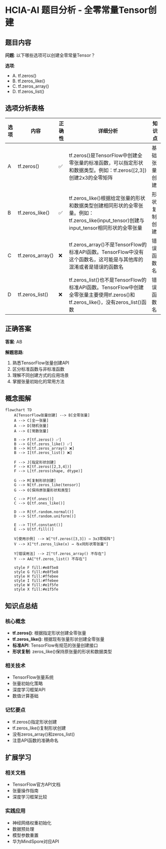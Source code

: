 # HCIA-AI 题目分析 - 全零常量Tensor创建

## 题目内容

**问题**: 以下哪些选项可以创建全零常量Tensor？

**选项**:
- A. tf.zeros()
- B. tf.zeros_like()
- C. tf.zeros_array()
- D. tf.zeros_list()

## 选项分析表格

| 选项 | 内容 | 正确性 | 详细分析 | 知识点 |
|------|------|--------|----------|--------|
| A | tf.zeros() | ✅ | tf.zeros()是TensorFlow中创建全零张量的标准函数，可以指定形状和数据类型。例如：tf.zeros([2,3])创建2x3的全零矩阵 | 基础张量创建 |
| B | tf.zeros_like() | ✅ | tf.zeros_like()根据给定张量的形状和数据类型创建相同形状的全零张量。例如：tf.zeros_like(input_tensor)创建与input_tensor相同形状的全零张量 | 形状复制创建 |
| C | tf.zeros_array() | ❌ | tf.zeros_array()不是TensorFlow的标准API函数。TensorFlow中没有这个函数名，这可能是与其他库的混淆或者是错误的函数名 | 错误函数名 |
| D | tf.zeros_list() | ❌ | tf.zeros_list()也不是TensorFlow的标准API函数。TensorFlow中创建全零张量主要使用tf.zeros()和tf.zeros_like()，没有zeros_list()函数 | 错误函数名 |

## 正确答案
**答案**: AB

**解题思路**: 
1. 熟悉TensorFlow张量创建API
2. 区分标准函数与非标准函数
3. 理解不同创建方式的应用场景
4. 掌握张量初始化的常用方法

## 概念图解

```mermaid
flowchart TD
    A[TensorFlow张量创建] --> B[全零张量]
    A --> C[全一张量]
    A --> D[随机张量]
    A --> E[常数张量]
    
    B --> F[tf.zeros() ✅]
    B --> G[tf.zeros_like() ✅]
    B --> H[tf.zeros_array() ❌]
    B --> I[tf.zeros_list() ❌]
    
    F --> J[指定形状创建]
    F --> K[tf.zeros([2,3,4])]
    F --> L[tf.zeros(shape, dtype)]
    
    G --> M[复制形状创建]
    G --> N[tf.zeros_like(tensor)]
    G --> O[保持原张量形状和类型]
    
    C --> P[tf.ones()]
    C --> Q[tf.ones_like()]
    
    D --> R[tf.random.normal()]
    D --> S[tf.random.uniform()]
    
    E --> T[tf.constant()]
    E --> U[tf.fill()]
    
    V[使用示例] --> W["tf.zeros([3,3]) → 3x3零矩阵"]
    V --> X["tf.zeros_like(x) → 与x同形状零张量"]
    
    Y[错误用法] --> Z["tf.zeros_array() 不存在"]
    Y --> AA["tf.zeros_list() 不存在"]
    
    style F fill:#e8f5e8
    style G fill:#e8f5e8
    style H fill:#ffebee
    style I fill:#ffebee
    style W fill:#e1f5fe
    style X fill:#e1f5fe
```

## 知识点总结

### 核心概念
- **tf.zeros()**: 根据指定形状创建全零张量
- **tf.zeros_like()**: 根据现有张量形状创建全零张量
- **标准API**: TensorFlow有规范的张量创建接口
- **形状复制**: zeros_like()保持原张量的形状和数据类型

### 相关技术
- TensorFlow张量系统
- 张量初始化策略
- 深度学习框架API
- 数值计算基础

### 记忆要点
- tf.zeros()指定形状创建
- tf.zeros_like()复制形状创建
- 没有zeros_array()和zeros_list()
- 注意API函数的准确命名

## 扩展学习

### 相关文档
- TensorFlow官方API文档
- 张量操作指南
- 深度学习框架比较

### 实践应用
- 神经网络权重初始化
- 数据预处理
- 模型参数重置
- 华为MindSpore对应API